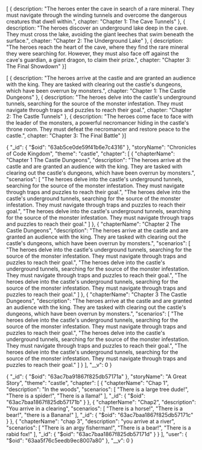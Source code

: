<!-- @format -->

[ { description: "The heroes enter the cave in search of a rare mineral. They must navigate through the winding tunnels and overcome the dangerous creatures that dwell within.", chapter: "Chapter 1: The Cave Tunnels" }, { description: "The heroes discover an underground lake deep in the cave. They must cross the lake, avoiding the giant leeches that swim beneath the surface.", chapter: "Chapter 2: The Underground Lake" }, { description: "The heroes reach the heart of the cave, where they find the rare mineral they were searching for. However, they must also face off against the cave's guardian, a giant dragon, to claim their prize.", chapter: "Chapter 3: The Final Showdown" }]

[ { description: "The heroes arrive at the castle and are granted an audience with the king. They are tasked with clearing out the castle's dungeons, which have been overrun by monsters.", chapter: "Chapter 1: The Castle Dungeons" }, { description: "The heroes delve into the castle's underground tunnels, searching for the source of the monster infestation. They must navigate through traps and puzzles to reach their goal.", chapter: "Chapter 2: The Castle Tunnels" }, { description: "The heroes come face to face with the leader of the monsters, a powerful necromancer hiding in the castle's throne room. They must defeat the necromancer and restore peace to the castle.", chapter: "Chapter 3: The Final Battle" }]

{
"\_id": {
"$oid": "63ab5ce0de59f41b6e7c4316"
},
"storyName": "Chronicles of Code Kingdom",
"theme": "castle",
"chapter": [
{
"chapterName": "Chapter 1 The Castle Dungeons",
"description": "The heroes arrive at the castle and are granted an audience with the king. They are tasked with clearing out the castle's dungeons, which have been overrun by monsters.",
"scenarios": [
"The heroes delve into the castle's underground tunnels, searching for the source of the monster infestation. They must navigate through traps and puzzles to reach their goal.",
"The heroes delve into the castle's underground tunnels, searching for the source of the monster infestation. They must navigate through traps and puzzles to reach their goal.",
"The heroes delve into the castle's underground tunnels, searching for the source of the monster infestation. They must navigate through traps and puzzles to reach their goal."
]
},
{
"chapterName": "Chapter 2 The Castle Dungeons",
"description": "The heroes arrive at the castle and are granted an audience with the king. They are tasked with clearing out the castle's dungeons, which have been overrun by monsters.",
"scenarios": [
"The heroes delve into the castle's underground tunnels, searching for the source of the monster infestation. They must navigate through traps and puzzles to reach their goal.",
"The heroes delve into the castle's underground tunnels, searching for the source of the monster infestation. They must navigate through traps and puzzles to reach their goal.",
"The heroes delve into the castle's underground tunnels, searching for the source of the monster infestation. They must navigate through traps and puzzles to reach their goal."
]
},
{
"chapterName": "Chapter 3 The Castle Dungeons",
"description": "The heroes arrive at the castle and are granted an audience with the king. They are tasked with clearing out the castle's dungeons, which have been overrun by monsters.",
"scenarios": [
"The heroes delve into the castle's underground tunnels, searching for the source of the monster infestation. They must navigate through traps and puzzles to reach their goal.",
"The heroes delve into the castle's underground tunnels, searching for the source of the monster infestation. They must navigate through traps and puzzles to reach their goal.",
"The heroes delve into the castle's underground tunnels, searching for the source of the monster infestation. They must navigate through traps and puzzles to reach their goal."
]
}
],
"\_\_v": 0
}


{
  "_id": {
    "$oid": "63ac7ba91867f825db57171a"
  },
  "storyName": "A Great Story",
  "theme": "castle",
  "chapter": [
    {
      "chapterName": "Chap 1",
      "description": "In the woods",
      "scenarios": [
        "There is a large tree dude!",
        "There is a spider!",
        "There is a llama!"
      ],
      "_id": {
        "$oid": "63ac7baa1867f825db57171b"
      }
    },
    {
      "chapterName": "Chap2",
      "description": "You arrive in a clearing",
      "scenarios": [
        "There is a horse!",
        "There is a bear!",
        "there is a Banana!"
      ],
      "_id": {
        "$oid": "63ac7baa1867f825db57171c"
      }
    },
    {
      "chapterName": "chap 3",
      "description": "you arrive at a river",
      "scenarios": [
        "There is an argy fisherman!",
        "There is a bear!",
        "There is a rabid fox!"
      ],
      "_id": {
        "$oid": "63ac7baa1867f825db57171d"
      }
    }
  ],
  "user": {
    "$oid": "63aa5f76c5eedb9ec8007a80"
  },
  "__v": 0
}